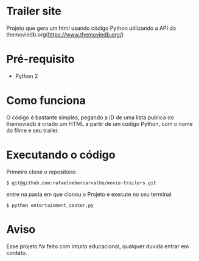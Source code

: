 # Trailer site

Projeto que gera um html usando código Python utilizando a API do themoviedb.org(https://www.themoviedb.org/)

# Pré-requisito

* Python 2

# Como funciona

O código é bastante simples, pegando a ID de uma lista publica do themoviedb é criado um HTML a partir de um código Python, com o nome do filme e seu trailer.

# Executando o código

Primeiro clone o repositório

    $ git@github.com:rafaelvebercarvalho/movie-trailers.git

entre na pasta em que clonou o Projeto e execute no seu terminal

    $ python entertainment_center.py

# Aviso

Esse projeto foi feito com intuito educacional, qualquer duvida entrar em contato.

